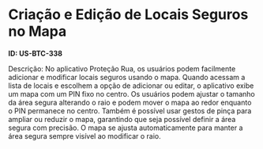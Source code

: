 # Criação e Edição de Locais Seguros no Mapa

**ID: US-BTC-338**

Descrição: No aplicativo Proteção Rua, os usuários podem facilmente adicionar e modificar locais seguros usando o mapa. Quando acessam a lista de locais e escolhem a opção de adicionar ou editar, o aplicativo exibe um mapa com um PIN fixo no centro. Os usuários podem ajustar o tamanho da área segura alterando o raio e podem mover o mapa ao redor enquanto o PIN permanece no centro. Também é possível usar gestos de pinça para ampliar ou reduzir o mapa, garantindo que seja possível definir a área segura com precisão. O mapa se ajusta automaticamente para manter a área segura sempre visível ao modificar o raio.
